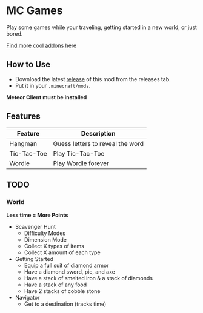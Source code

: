 # MC Games

Play some games while your traveling, getting started in a new world, or just bored.

[Find more cool addons here](https://www.meteoraddons.com/)

## How to Use

- Download the latest [release](/../../releases) of this mod from the releases tab.
- Put it in your `.minecraft/mods`.

**Meteor Client must be installed**

## Features

| Feature     | Description                      |
| ----------- | -------------------------------- |
| Hangman     | Guess letters to reveal the word |
| Tic-Tac-Toe | Play Tic-Tac-Toe                 |
| Wordle      | Play Wordle forever              |

## TODO

### World

**Less time = More Points**

- Scavenger Hunt
  - Difficulty Modes
  - Dimension Mode
  - Collect X types of items
  - Collect X amount of each type
- Getting Started
  - Equip a full suit of diamond armor
  - Have a diamond sword, pic, and axe
  - Have a stack of smelted iron & a stack of diamonds
  - Have a stack of any food
  - Have 2 stacks of cobble stone
- Navigator
  - Get to a destination (tracks time)
